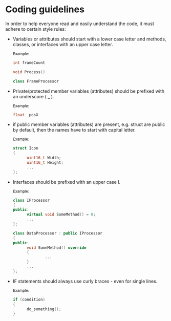 # Coding guidelines

In order to help everyone read and easily understand the code, it must adhere to certain style rules:

- Variables or attributes should start with a lower case letter and methods, classes, or interfaces with an upper case letter.

  <sub>Example:</sub>

  ```cpp
  int frameCount

  void Process()

  class FrameProcessor
  ```

- Private/protected member variables (attributes) should be prefixed with an underscore ( _ ).

  <sub>Example:</sub>

  ```cpp
  float _posX
  ```

- if public member variables (attributes) are present, e.g. struct are public by default, then the names have to start with capital letter.

  <sub>Example:</sub>

  ```cpp
  struct Icon
  {
        uint16_t Width;
        uint16_t Height;
        ...
  };
  ```

- Interfaces should be prefixed with an upper case I.

  <sub>Example:</sub>

  ```cpp
  class IProcessor
  {
  public:
        virtual void SomeMethod() = 0;
        ...
  };

  class DataProcessor : public IProcessor
  {
  public:
        void SomeMethod() override
        {
                ...
        }
        ...
  };
  ```

- IF statements should always use curly braces - even for single lines.

  <sub>Example:</sub>

  ```cpp
  if (condition)
  {
        do_something();
  }
  ```
